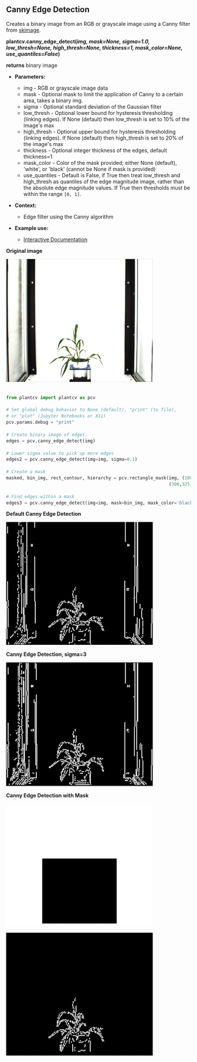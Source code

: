 ## Canny Edge Detection

Creates a binary image from an RGB or grayscale image using a Canny filter from [skimage](http://scikit-image.org/docs/dev/index.html).


**plantcv.canny_edge_detect(*img, mask=None, sigma=1.0, low_thresh=None, high_thresh=None, thickness=1, mask_color=None, use_quantiles=False*)**

**returns** binary image

- **Parameters:**
    - img - RGB or grayscale image data
    - mask - Optional mask to limit the application of Canny to a certain area, takes a binary img.
    - sigma - Optional standard deviation of the Gaussian filter
    - low_thresh - Optional lower bound for hysteresis thresholding (linking edges). If None (default) then low_thresh is set to
                   10% of the image's max
    - high_thresh - Optional upper bound for hysteresis thresholding (linking edges). If None (default) then high_thresh is set
                    to 20% of the image's max
    - thickness - Optional integer thickness of the edges, default thickness=1
    - mask_color - Color of the mask provided; either None (default), 'white', or 'black' (cannot be None if mask is provided)
    - use_quantiles - Default is False, if True then treat low_thresh and high_thresh as quantiles of the edge magnitude
                    image, rather than the absolute edge magnitude values. If True then thresholds must be within the range `[0, 1]`.

- **Context:**
    - Edge filter using the Canny algorithm
- **Example use:**
    - [Interactive Documentation](https://mybinder.org/v2/gh/danforthcenter/plantcv-binder.git/master?filepath=notebooks%2Fthreshold.ipynb)

**Original image**

![Screenshot](img/documentation_images/canny_edge_detect/original_image.jpg)

```python

from plantcv import plantcv as pcv

# Set global debug behavior to None (default), "print" (to file), 
# or "plot" (Jupyter Notebooks or X11)
pcv.params.debug = "print"

# Create binary image of edges.
edges = pcv.canny_edge_detect(img)

# Lower sigma value to pick up more edges
edges2 = pcv.canny_edge_detect(img=img, sigma=0.1)

# Create a mask
masked, bin_img, rect_contour, hierarchy = pcv.rectangle_mask(img, (100,150), 
                                                              (300,325), 'black')

# Find edges within a mask
edges3 = pcv.canny_edge_detect(img=img, mask=bin_img, mask_color='black')

```


**Default Canny Edge Detection**

![Screenshot](img/documentation_images/canny_edge_detect/default_canny.jpg)

**Canny Edge Detection, sigma=3**

![Screenshot](img/documentation_images/canny_edge_detect/low_sigma_canny.jpg)

**Canny Edge Detection with Mask**

![Screenshot](img/documentation_images/canny_edge_detect/mask_canny.jpg)

![Screenshot](img/documentation_images/canny_edge_detect/masked_img_canny.jpg)
